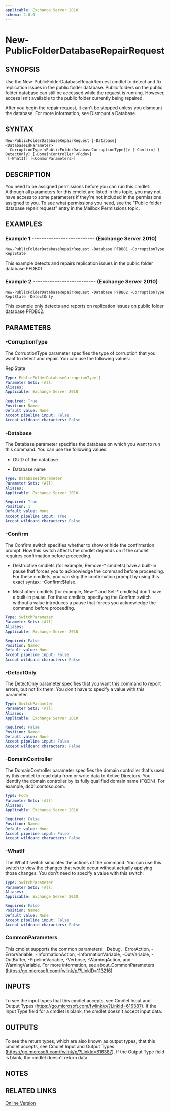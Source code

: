 ```yaml
---
applicable: Exchange Server 2010
schema: 2.0.0
---
```


# New-PublicFolderDatabaseRepairRequest

## SYNOPSIS
Use the New-PublicFolderDatabaseRepairRequest cmdlet to detect and fix replication issues in the public folder database. Public folders on the public folder database can still be accessed while the request is running. However, access isn't available to the public folder currently being repaired.

After you begin the repair request, it can't be stopped unless you dismount the database. For more information, see Dismount a Database.

## SYNTAX

```
New-PublicFolderDatabaseRepairRequest [-Database] <DatabaseIdParameter>
 -CorruptionType <PublicFolderDatabaseCorruptionType[]> [-Confirm] [-DetectOnly] [-DomainController <Fqdn>]
 [-WhatIf] [<CommonParameters>]
```

## DESCRIPTION
You need to be assigned permissions before you can run this cmdlet. Although all parameters for this cmdlet are listed in this topic, you may not have access to some parameters if they're not included in the permissions assigned to you. To see what permissions you need, see the "Public folder database repair request" entry in the Mailbox Permissions topic.

## EXAMPLES

### Example 1 -------------------------- (Exchange Server 2010)
```
New-PublicFolderDatabaseRepairRequest -Database PFDB01 -CorruptionType ReplState
```

This example detects and repairs replication issues in the public folder database PFDB01.

### Example 2 -------------------------- (Exchange Server 2010)
```
New-PublicFolderDatabaseRepairRequest -Database PFDB02 -CorruptionType ReplState -DetectOnly
```

This example only detects and reports on replication issues on public folder database PFDB02.

## PARAMETERS

### -CorruptionType
The CorruptionType parameter specifies the type of corruption that you want to detect and repair. You can use the following values:

ReplState

```yaml
Type: PublicFolderDatabaseCorruptionType[]
Parameter Sets: (All)
Aliases:
Applicable: Exchange Server 2010

Required: True
Position: Named
Default value: None
Accept pipeline input: False
Accept wildcard characters: False
```

### -Database
The Database parameter specifies the database on which you want to run this command. You can use the following values:

- GUID of the database

- Database name

```yaml
Type: DatabaseIdParameter
Parameter Sets: (All)
Aliases:
Applicable: Exchange Server 2010

Required: True
Position: 1
Default value: None
Accept pipeline input: True
Accept wildcard characters: False
```

### -Confirm
The Confirm switch specifies whether to show or hide the confirmation prompt. How this switch affects the cmdlet depends on if the cmdlet requires confirmation before proceeding.

- Destructive cmdlets (for example, Remove-* cmdlets) have a built-in pause that forces you to acknowledge the command before proceeding. For these cmdlets, you can skip the confirmation prompt by using this exact syntax: -Confirm:$false.

- Most other cmdlets (for example, New-* and Set-* cmdlets) don't have a built-in pause. For these cmdlets, specifying the Confirm switch without a value introduces a pause that forces you acknowledge the command before proceeding.

```yaml
Type: SwitchParameter
Parameter Sets: (All)
Aliases:
Applicable: Exchange Server 2010

Required: False
Position: Named
Default value: None
Accept pipeline input: False
Accept wildcard characters: False
```

### -DetectOnly
The DetectOnly parameter specifies that you want this command to report errors, but not fix them. You don't have to specify a value with this parameter.

```yaml
Type: SwitchParameter
Parameter Sets: (All)
Aliases:
Applicable: Exchange Server 2010

Required: False
Position: Named
Default value: None
Accept pipeline input: False
Accept wildcard characters: False
```

### -DomainController
The DomainController parameter specifies the domain controller that's used by this cmdlet to read data from or write data to Active Directory. You identify the domain controller by its fully qualified domain name (FQDN). For example, dc01.contoso.com.

```yaml
Type: Fqdn
Parameter Sets: (All)
Aliases:
Applicable: Exchange Server 2010

Required: False
Position: Named
Default value: None
Accept pipeline input: False
Accept wildcard characters: False
```

### -WhatIf
The WhatIf switch simulates the actions of the command. You can use this switch to view the changes that would occur without actually applying those changes. You don't need to specify a value with this switch.

```yaml
Type: SwitchParameter
Parameter Sets: (All)
Aliases:
Applicable: Exchange Server 2010

Required: False
Position: Named
Default value: None
Accept pipeline input: False
Accept wildcard characters: False
```

### CommonParameters
This cmdlet supports the common parameters: -Debug, -ErrorAction, -ErrorVariable, -InformationAction, -InformationVariable, -OutVariable, -OutBuffer, -PipelineVariable, -Verbose, -WarningAction, and -WarningVariable. For more information, see about_CommonParameters (https://go.microsoft.com/fwlink/p/?LinkID=113216).

## INPUTS

###  
To see the input types that this cmdlet accepts, see Cmdlet Input and Output Types (https://go.microsoft.com/fwlink/p/?LinkId=616387). If the Input Type field for a cmdlet is blank, the cmdlet doesn't accept input data.

## OUTPUTS

###  
To see the return types, which are also known as output types, that this cmdlet accepts, see Cmdlet Input and Output Types (https://go.microsoft.com/fwlink/p/?LinkId=616387). If the Output Type field is blank, the cmdlet doesn't return data.

## NOTES

## RELATED LINKS

[Online Version](https://technet.microsoft.com/library/9ad7ebc3-4a12-4af7-bbdf-ae1a6c2a7a84.aspx)

